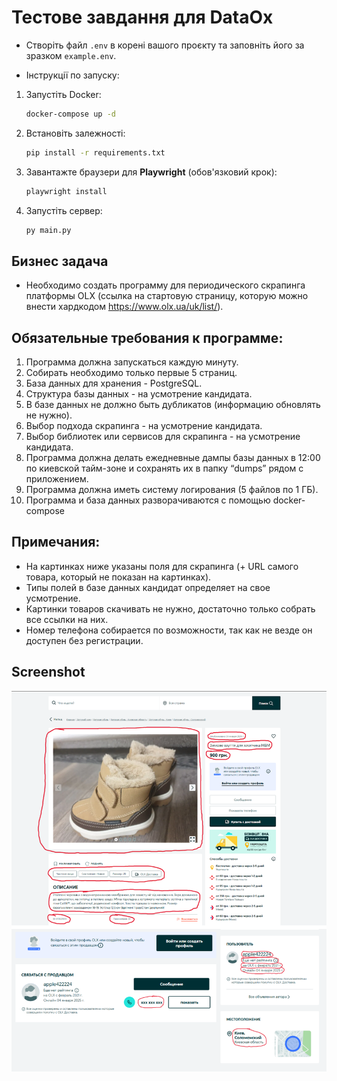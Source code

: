 # Тестове завдання для DataOx
- Створіть файл `.env` в корені вашого проєкту та заповніть його за зразком `example.env`.

- Інструкції по запуску:
1. Запустіть Docker:
      ```bash
      docker-compose up -d
      ```

2. Встановіть залежності:
      ```bash
      pip install -r requirements.txt
      ```

3. Завантажте браузери для **Playwright** (обов'язковий крок):
      ```bash
      playwright install
      ```

4. Запустіть сервер:
      ```bash
      py main.py
      ```

## Бизнес задача
- Необходимо создать программу для периодического скрапинга платформы OLX (ссылка на стартовую страницу, которую можно внести хардкодом https://www.olx.ua/uk/list/).

## Обязательные требования к программе:
1. Программа должна запускаться каждую минуту.
2. Собирать необходимо только первые 5 страниц.
3. База данных для хранения - PostgreSQL.
4. Структура базы данных - на усмотрение кандидата.
5. В базе данных не должно быть дубликатов (информацию обновлять не нужно).
6. Выбор подхода скрапинга - на усмотрение кандидата.
7. Выбор библиотек или сервисов для скрапинга - на усмотрение кандидата.
8. Программа должна делать ежедневные дампы базы данных в 12:00 по киевской тайм-зоне и сохранять их в папку “dumps” рядом с приложением.
9. Программа должна иметь систему логирования (5 файлов по 1 ГБ).
10. Программа и база данных разворачиваются с помощью docker-compose

## Примечания:
- На картинках ниже указаны поля для скрапинга (+ URL самого товара, который не показан на картинках).
- Типы полей в базе данных кандидат определяет на свое усмотрение.
- Картинки товаров скачивать не нужно, достаточно только собрать все ссылки на них.
- Номер телефона собирается по возможности, так как не везде он доступен без регистрации.

## Screenshot
![App Screenshot](src/img/screenshot.png)